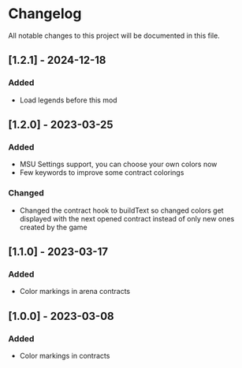 # Changelog

All notable changes to this project will be documented in this file.

## [1.2.1] - 2024-12-18
### Added
- Load legends before this mod

## [1.2.0] - 2023-03-25
### Added
- MSU Settings support, you can choose your own colors now
- Few keywords to improve some contract colorings

### Changed
- Changed the contract hook to buildText so changed colors get displayed with the next opened contract instead of only new ones created by the game

## [1.1.0] - 2023-03-17

### Added
- Color markings in arena contracts

## [1.0.0] - 2023-03-08

### Added
- Color markings in contracts
